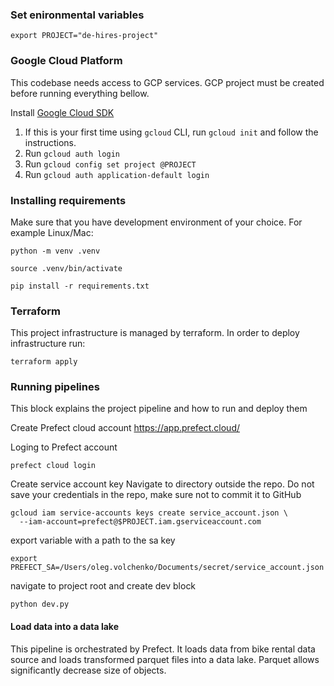 ### Set enironmental variables

```shell
export PROJECT="de-hires-project"
```

### Google Cloud Platform

This codebase needs access to GCP services. GCP project must be created before running everything bellow. 

Install [Google Cloud SDK](https://cloud.google.com/sdk/docs/install)

1. If this is your first time using `gcloud` CLI, run `gcloud init` and follow the instructions.
2. Run `gcloud auth login`
3. Run `gcloud config set project @PROJECT`
4. Run `gcloud auth application-default login`

### Installing requirements 

Make sure that you have development environment of your choice. For example Linux/Mac: 

```shell
python -m venv .venv
```
```shell
source .venv/bin/activate
```
```shell
pip install -r requirements.txt
```

### Terraform 

This project infrastructure is managed by terraform. In order to deploy infrastructure run:

```shell
terraform apply
```

### Running pipelines 

This block explains the project pipeline and how to run and deploy them 

Create Prefect cloud account https://app.prefect.cloud/

Loging to Prefect account 

```shell
prefect cloud login
```

Create service account key
Navigate to directory outside the repo. Do not save your credentials in the repo, make sure not to commit it to GitHub
```shell
gcloud iam service-accounts keys create service_account.json \
  --iam-account=prefect@$PROJECT.iam.gserviceaccount.com
```
export variable with a path to the sa key
```shell
export PREFECT_SA=/Users/oleg.volchenko/Documents/secret/service_account.json
```
navigate to project root and create dev block
```shell
python dev.py
```
#### Load data into a data lake 

This pipeline is orchestrated by Prefect. It loads data from bike rental data source and loads transformed parquet
files into a data lake. Parquet allows significantly decrease size of objects. 